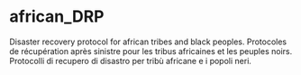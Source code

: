 african_DRP
===========

Disaster recovery protocol for african tribes and black peoples.
Protocoles de récupération après sinistre pour les tribus africaines et les peuples noirs.
Protocolli di recupero di disastro per tribù africane e i popoli neri.
